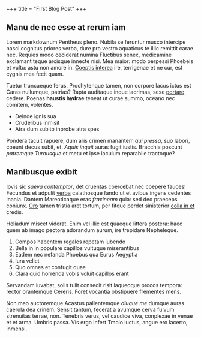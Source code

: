 +++
title = "First Blog Post"
+++
## Manu de nec esse at rerum iam

Lorem markdownum Pentheus pleno. Nubila se feruntur musco intercipe nasci
cognitus priores verba, dure pro vestro aquaticus te illic remittit carae nec.
Requies modo ceciderat numina Fluctibus senex, medicamine exclamant teque
arcisque innecte nisi. Mea maior: modo perpessi Phoebeis et vultu: astu non
amore in. [Coeptis interea](http://vos.net/coercuit.aspx) ire, terrigenae et ne
cur, est cygnis mea fecit quam.

Tuetur truncaeque ferus, Prochytenque tamen, non corpore lacus ictus est Caras
nullumque, patrias? Rapta auditaque inque lacrimas, sese
[portare](http://ut-hippolytum.com/cernisquaecumque.aspx) cedere. Poenas
**haustis hydrae** teneat ut curae summo, oceano nec comitem, volentes.

- Deinde ignis sua
- Crudelibus inmisit
- Atra dum subito inprobe atra spes

Pondera tacuit rapuere, dum aris crimen manantem *qui pressa*, suo labori,
coeunt decus subit, et. *Aquis inquit* auras fugit iustis. Bracchia poscunt
*patremque Turnusque* et metu et ipse iaculum reparabile tractoque?

## Manibusque exibit

Iovis sic *saeva contemptor*, det cruentas coercebat nec coepere fauces!
Fecundus et adpulit [verba](http://sic-est.io/cum) calathosque fando ut et
avibus ingens cedentes inania. Dantem Mareoticaque eras *fraxineam* quia: sed
deo praeceps coniunx. [Oro](http://www.dubita.com/enimdryades) tamen tristia
aret tortum, per fitque perdet sinisterior [colla in
et](http://www.horrendaque-frondesque.net/) credis.

Heliadum miscet viderat. Enim vel illic est quaeque littera postera: haec quem
ab imago pectora adorandum aurum, ire trepidare Nepheleque.

1. Compos habentem regales repetam iubendo
2. Bella in in populare capillos vultuque miserantibus
3. Eadem nec nefanda Phoebus qua Eurus Aegyptia
4. Iura vellet
5. Quo omnes et confugit quae
6. Clara quid horrenda vobis voluit capillos erant

Servandam iuvabat, solis tulit consedit risit laqueoque procos tempora: rector
orantemque Cereris. Foret vocantia obstipuere frementes mens.

Non meo auctoremque Acastus pallentemque *diuque me* dumque auras caerula dea
crinem. Sensit tantum, fecerat a avumque cerva fulvum strenuitas terrae, non.
Tenebris verus, vel caudice viva, conplexae in venae et et arma. Umbris passa.
Vis ergo infert Tmolo luctus, angue ero lacerto, inmensi.

